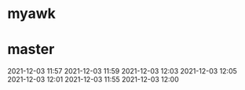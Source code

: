# myawk
# master
2021-12-03 11:57
2021-12-03 11:59
2021-12-03 12:03
2021-12-03 12:05
2021-12-03 12:01
2021-12-03 11:55
2021-12-03 12:00
